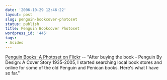 ```yaml
---
date: '2006-10-29 12:46:22'
layout: post
slug: penguin-bookcover-photoset
status: publish
title: Penguin Bookcover Photoset
wordpress_id: '445'
tags:
- Asides
---
```


[Penguin Books: A Photoset on Flickr](http://www.flickr.com/photos/joekral/sets/72157594264351021/) -- "After buying the book - Penguin By Design: A Cover Story 1935-2005, I started searching local book stores and online for some of the old Penguin and Penican books. Here's what I have so far."
